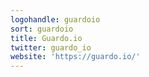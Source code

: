 ```yaml
---
logohandle: guardoio
sort: guardoio
title: Guardo.io
twitter: guardo_io
website: 'https://guardo.io/'
---
```

